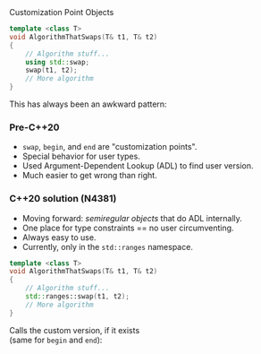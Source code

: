 <section>

<div class="hl-block pretty-big-text">Customization Point Objects</div>

</section>
<section>

```c++ [|5-6]
template <class T>
void AlgorithmThatSwaps(T& t1, T& t2)
{
    // Algorithm stuff...
	using std::swap;
	swap(t1, t2);
	// More algorithm
}
```

<div class="hl-block code-note" style="top: -150px;">

This has always been an awkward pattern:

</div>

</section>
<section>

<div class="hl-block left-align">

### Pre-C++20

- `swap`, `begin`, and `end` are "customization points".
- Special behavior for user types.
- Used Argument-Dependent Lookup (ADL) to find user version.
- Much easier to get wrong than right.

</div>

</section>
<section>

<div class="hl-block left-align">

### C++20 solution (N4381)

- Moving forward: _semiregular objects_ that do ADL internally.
- One place for type constraints == no user circumventing.
- Always easy to use.
- Currently, only in the `std::ranges` namespace.

</div>

</section>
<section>

```c++ [5]
template <class T>
void AlgorithmThatSwaps(T& t1, T& t2)
{
    // Algorithm stuff...
	std::ranges::swap(t1, t2);
	// More algorithm
}
```

<div class="hl-block code-note fragment" style="top: -200px;">

Calls the custom version, if it exists<br/>(same for `begin` and `end`):

</div>

</section>

